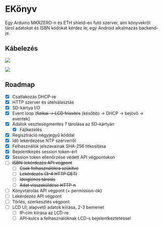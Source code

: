 # EKönyv

Egy Arduino MKRZERO-n és ETH shield-en futó szerver, ami könyvekről tárol
adatokat és ISBN kódokat kérdez le; egy Android alkalmazás backend-je.

## Kábelezés

![](https://docs.arduino.cc/static/e111efcef9f69d012577319bcce2f67c/4ef49/MKRETH_T1_IMG02.png)

![](https://docs.arduino.cc/static/afbe069c7e55e2a6b795727f75a03252/4ef49/MKRETH_T1_IMG03.png)

## Roadmap

- [x] Csatlakozás DHCP-re
- [x] HTTP szerver és útelválasztás
- [x] SD-kártya I/O
- [x] Event loop (~~fizikai → LCD frissítés~~ (később) → DHCP → bejövő →
      eventek)
- [x] Adatok veszteségmentes _?_ tárolása az SD-kártyán
  - [x] Fájlkezelés
- [x] Regisztráció négyjegyű kóddal
- [x] Idő lekérdezése NTP szerverről
- [x] Felhasználók jelszavainak SHA-256 titkosítása
- [x] Bejelentkezés session token-ért
- [x] Session token ellenőrzése védett API végpontokon
- [ ] ~~ISBN-lekérdezés API végpont~~
  - [ ] ~~Csak felhasználókra szűkítve~~
  - [ ] ~~Lekérdezés (3-4 HTTP GET)~~
  - [ ] ~~Ideiglenes tárolás~~
  - [ ] ~~Adat visszaküldése HTTP-n~~
- [ ] Könyvtárolás API végpont (+ permission-ök)
- [ ] Lekérdezés API végpont
- [ ] Törlés, szerkesztés végpont
- [ ] LCD UI; alapvető adatok kiírása, 2-3 bemenet
  - [ ] IP-cím kiírása az LCD-re
  - [ ] API-kulcs a felhasználóknak LCD-s bejelentkeztetéssel
